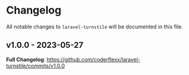 # Changelog

All notable changes to `laravel-turnstile` will be documented in this file.

## v1.0.0 - 2023-05-27

**Full Changelog**: https://github.com/coderflexx/laravel-turnstile/commits/v1.0.0
